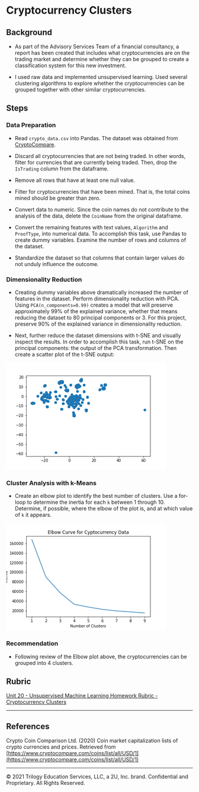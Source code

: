 # Cryptocurrency Clusters

## Background

* As part of the Advisory Services Team of a financial consultancy, a report has been created that includes what cryptocurrencies are on the trading market and determine whether they can be grouped to create a classification system for this new investment.

* I used raw data and implemented unsupervised learning. Used several clustering algorithms to explore whether the cryptocurrencies can be grouped together with other similar cryptocurrencies. 

## Steps

### Data Preparation

* Read `crypto_data.csv` into Pandas. The dataset was obtained from [CryptoCompare](https://min-api.cryptocompare.com/data/all/coinlist).

* Discard all cryptocurrencies that are not being traded. In other words, filter for currencies that are currently being traded. Then, drop the `IsTrading` column from the dataframe.

* Remove all rows that have at least one null value.

* Filter for cryptocurrencies that have been mined. That is, the total coins mined should be greater than zero.

* Convert data to numeric. Since the coin names do not contribute to the analysis of the data, delete the `CoinName` from the original dataframe.

* Convert the remaining features with text values, `Algorithm` and `ProofType`, into numerical data. To accomplish this task, use Pandas to create dummy variables. Examine the number of rows and columns of the dataset. 

* Standardize the dataset so that columns that contain larger values do not unduly influence the outcome.

### Dimensionality Reduction

* Creating dummy variables above dramatically increased the number of features in the dataset. Perform dimensionality reduction with PCA. Using `PCA(n_components=0.99)` creates a model that will preserve approximately 99% of the explained variance, whether that means reducing the dataset to 80 principal components or 3. For this project, preserve 90% of the explained variance in dimensionality reduction. 

* Next, further reduce the dataset dimensions with t-SNE and visually inspect the results. In order to accomplish this task, run t-SNE on the principal components: the output of the PCA transformation. Then create a scatter plot of the t-SNE output:

![hw](Images/tsnePlot.png)

### Cluster Analysis with k-Means

* Create an elbow plot to identify the best number of clusters. Use a for-loop to determine the inertia for each `k` between 1 through 10. Determine, if possible, where the elbow of the plot is, and at which value of `k` it appears.

![hw2](Images/elbowPlot.png)

### Recommendation

* Following review of the Elbow plot above, the cryptocurrencies can be grouped into 4 clusters. 

## Rubric

[Unit 20 - Unsupervised Machine Learning Homework Rubric - Cryptocurrency Clusters](https://docs.google.com/document/d/1zhiC8-PtfMknDxYHagsTukryQAJSdXFRWa-aK3W28Vg/edit?usp=sharing)

- - -

## References

Crypto Coin Comparison Ltd. (2020) Coin market capitalization lists of crypto currencies and prices. Retrieved from [https://www.cryptocompare.com/coins/list/all/USD/1](https://www.cryptocompare.com/coins/list/all/USD/1)

- - -

© 2021 Trilogy Education Services, LLC, a 2U, Inc. brand. Confidential and Proprietary. All Rights Reserved.
